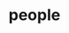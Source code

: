---
layout: profiles
permalink: /people/
title: people
description: members of the lab or group
nav: true
nav_order: 2
display_categories: [faculty, postdoc, phd, master, undergraduate]

profiles:
  # if you want to include more than one profile, just replicate the following block
  # and create one content file for each profile inside _pages/
  - align: right
    image: prof_pic.jpg
    content: about_einstein.md
    image_circular: false # crops the image to make it circular
    more_info: >
      <p>555 your office number</p>
      <p>123 your address street</p>
      <p>Your City, State 12345</p>
  - align: left
    image: prof_pic.jpg
    content: 
    image_circular: false # crops the image to make it circular
    more_info: >
      <p>Student</p>
  - align: right
    image: prof_pic.jpg
    content: 
    image_circular: false # crops the image to make it circular
    more_info: >
      <p>Student</p>

---
